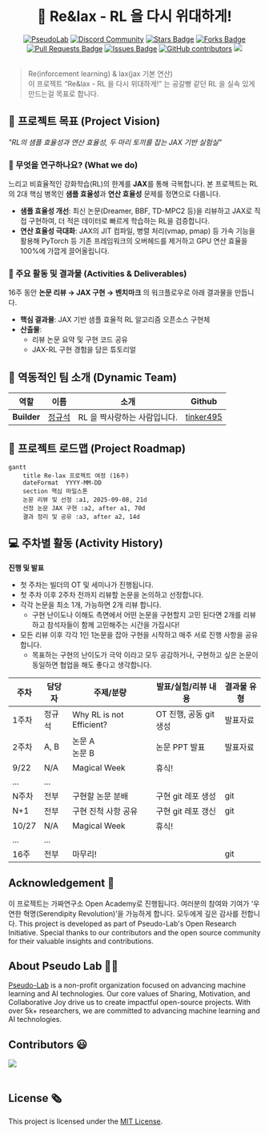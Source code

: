 <h1 align="center"> 🚀 Re&lax - RL 을 다시 위대하게! </h1>

<div align="center">
<a href="https://pseudo-lab.com"><img src="https://img.shields.io/badge/PseudoLab-S10-3776AB" alt="PseudoLab"/></a>
<a href="https://discord.gg/EPurkHVtp2"><img src="https://img.shields.io/badge/Discord-BF40BF" alt="Discord Community"/></a>
<a href="https://github.com/Pseudo-Lab/Re-lax/stargazers"><img src="https://img.shields.io/github/stars/Pseudo-Lab/Re-lax" alt="Stars Badge"/></a>
<a href="https://github.com/Pseudo-Lab/Re-lax/network/members"><img src="https://img.shields.io/github/forks/Pseudo-Lab/Re-lax" alt="Forks Badge"/></a>
<a href="https://github.com/Pseudo-Lab/Re-lax/pulls"><img src="https://img.shields.io/github/issues-pr/Pseudo-Lab/Re-lax" alt="Pull Requests Badge"/></a>
<a href="https://github.com/Pseudo-Lab/Re-lax/issues"><img src="https://img.shields.io/github/issues/Pseudo-Lab/Re-lax" alt="Issues Badge"/></a>
<a href="https://github.com/Pseudo-Lab/Re-lax/graphs/contributors"><img alt="GitHub contributors" src="https://img.shields.io/github/contributors/Pseudo-Lab/Re-lax?color=2b9348"></a>
<a href="https://hits.seeyoufarm.com"><img src="https://hits.seeyoufarm.com/api/count/incr/badge.svg?url=https%3A%2F%2Fgithub.com%2FPseudo-Lab%2FRe-lax&count_bg=%2379C83D&title_bg=%23555555&icon=&icon_color=%23E7E7E7&title=hits&edge_flat=false"/></a>
</div>
<br>

<!-- sheilds: https://shields.io/ -->
<!-- hits badge: https://hits.seeyoufarm.com/ -->

> Re(inforcement learning) & lax(jax 기본 연산)<br>
> 이 프로젝트 “Re&lax - RL 을 다시 위대하게!” 는 공갈빵 같던 RL 을 실속 있게 만드는걸 목표로 합니다.

## 🌟 프로젝트 목표 (Project Vision)
_"RL의 샘플 효율성과 연산 효율성, 두 마리 토끼를 잡는 JAX 기반 실험실"_

### 🎯 무엇을 연구하나요? (What we do)
느리고 비효율적인 강화학습(RL)의 한계를 **JAX**를 통해 극복합니다. 본 프로젝트는 RL의 2대 핵심 병목인 **샘플 효율성**과 **연산 효율성** 문제를 정면으로 다룹니다.

- **샘플 효율성 개선**: 최신 논문(Dreamer, BBF, TD-MPC2 등)을 리뷰하고 JAX로 직접 구현하여, 더 적은 데이터로 빠르게 학습하는 RL을 검증합니다.
- **연산 효율성 극대화**: JAX의 JIT 컴파일, 병렬 처리(vmap, pmap) 등 가속 기능을 활용해 PyTorch 등 기존 프레임워크의 오버헤드를 제거하고 GPU 연산 효율을 100%에 가깝게 끌어올립니다.

### 📝 주요 활동 및 결과물 (Activities & Deliverables)
16주 동안 **논문 리뷰 → JAX 구현 → 벤치마크** 의 워크플로우로 아래 결과물을 만듭니다.

- **핵심 결과물**: JAX 기반 샘플 효율적 RL 알고리즘 오픈소스 구현체
- **산출물**:
    - 리뷰 논문 요약 및 구현 코드 공유
    - JAX-RL 구현 경험을 담은 튜토리얼

## 🧑 역동적인 팀 소개 (Dynamic Team)

| 역할     | 이름                                                                                             | 소개                     | Github                                 |
|----------|--------------------------------------------------------------------------------------------------|--------------------------|----------------------------------------|
| **Builder**  | [정규석](https://www.notion.so/24b963ffa3ee8034af69d805ef862767?pvs=21)                             | RL 을 짝사랑하는 사람입니다. | [tinker495](https://github.com/tinker495) |


## 🚀 프로젝트 로드맵 (Project Roadmap)
```mermaid
gantt
    title Re-lax 프로젝트 여정 (16주)
    dateFormat  YYYY-MM-DD
    section 핵심 마일스톤
    논문 리뷰 및 선정 :a1, 2025-09-08, 21d
    선정 논문 JAX 구현 :a2, after a1, 70d
    결과 정리 및 공유 :a3, after a2, 14d
```


## 💻 주차별 활동 (Activity History)

**진행 및 발표**

- 첫 주차는 빌더의 OT 및 세미나가 진행됩니다.
- 첫 주차 이후 2주차 전까지 리뷰할 논문을 논의하고 선정합니다.
- 각각 논문을 최소 1개, 가능하면 2개 리뷰 합니다.
    - 구현 난이도나 이해도 측면에서 어떤 논문을 구현할지 고민 된다면 2개를 리뷰하고 참석자들이 함께 고민해주는 시간을 가집시다!
- 모든 리뷰 이후 각각 1인 1논문을 잡아 구현을 시작하고 매주 서로 진행 사항을 공유합니다.
    - 목표하는 구현의 난이도가 극악 이라고 모두 공감하거나, 구현하고 싶은 논문이 동일하면 협업을 해도 좋다고 생각합니다.

| **주차** | **담당자** | **주제/분량** | **발표/실험/리뷰 내용** | **결과물 유형** |
| --- | --- | --- | --- | --- |
| 1주차 | 정규석 | Why RL is not Efficient? | OT 진행, 공동 git 생성 | 발표자료 |
| 2주차 | A, B | 논문 A<br>논문 B | 논문 PPT 발표 | 발표자료 |
| 9/22 | N/A | Magical Week | 휴식! |  |
| ... | ... |  |  |  |
| N주차 | 전부 | 구현할 논문 분배 | 구현 git 레포 생성 | git |
| N+1 | 전부 | 구현 진척 사항 공유 | 구현 git 레포 갱신 | git |
| 10/27 | N/A | Magical Week | 휴식! |  |
| ... | ... |  |  |  |
| 16주 | 전부 | 마무리! |  | git |

## Acknowledgement 🙏

이 프로젝트는 가짜연구소 Open Academy로 진행됩니다.
여러분의 참여와 기여가 ‘우연한 혁명(Serendipity Revolution)’을 가능하게 합니다. 모두에게 깊은 감사를 전합니다.
This project is developed as part of Pseudo-Lab's Open Research Initiative. Special thanks to our contributors and the open source community for their valuable insights and contributions.

## About Pseudo Lab 👋🏼</h2>

[Pseudo-Lab](https://pseudo-lab.com/) is a non-profit organization focused on advancing machine learning and AI technologies. Our core values of Sharing, Motivation, and Collaborative Joy drive us to create impactful open-source projects. With over 5k+ researchers, we are committed to advancing machine learning and AI technologies.

<h2>Contributors 😃</h2>
<a href="https://github.com/Pseudo-Lab/Re-lax/graphs/contributors">
  <img src="https://contrib.rocks/image?repo=Pseudo-Lab/Re-lax" />
</a>
<br><br>

<h2>License 🗞</h2>

This project is licensed under the [MIT License](https://opensource.org/licenses/MIT).
